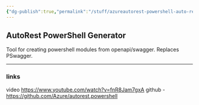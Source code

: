 ```yaml
---
{"dg-publish":true,"permalink":"/stuff/azureautorest-powershell-auto-rest-power-shell-generator/"}
---
```



## AutoRest PowerShell Generator

Tool for creating powershell modules from openapi/swagger.
Replaces PSwagger.

---

### links 
video https://www.youtube.com/watch?v=fnR8Jam7gxA
github - https://github.com/Azure/autorest.powershell
